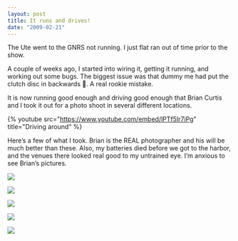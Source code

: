 ```yaml
---
layout: post
title: It runs and drives!
date: "2009-02-21"
---
```


The Ute went to the GNRS not running. I just flat ran out of time prior to the show.

A couple of weeks ago, I started into wiring it, getting it running, and working out some bugs. The biggest issue was that dummy me had put the clutch disc in backwards 😤. A real rookie mistake.

It is now running good enough and driving good enough that Brian Curtis and I took it out for a photo shoot in several different locations.

{% youtube src="https://www.youtube.com/embed/lPTf5Ir7iPg" title="Driving around" %}

Here’s a few of what I took. Brian is the REAL photographer and his will be much better than these. Also, my batteries died before we got to the harbor, and the venues there looked real good to my untrained eye. I’m anxious to see Brian’s pictures.

![](/images/pop/studeute/pics007-1.jpg)

![](/images/pop/studeute/pics017-1.jpg)

![](/images/pop/studeute/pics028-2.jpg)

![](/images/pop/studeute/pics037-1.jpg)

![](/images/pop/studeute/pics066-2.jpg)
